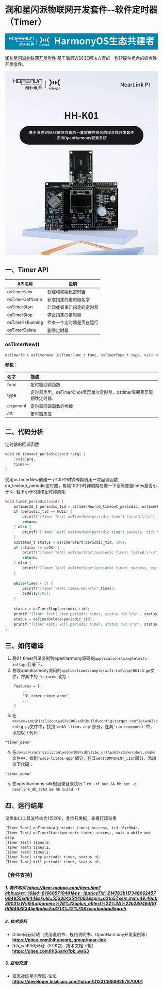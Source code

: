 # 润和星闪派物联网开发套件--软件定时器（Timer）

![hihope_illustration](../../Image/hihope_illustration.png)

[润和星闪派物联网开发套件](https://item.taobao.com/item.htm?abbucket=16&id=816685710481&ns=1&priceTId=214783b117346662457694855ed644&skuId=5533042544092&spm=a21n57.sem.item.49.46a639031zWytE&utparam=%7B%22aplus_abtest%22%3A%22b28048df8f009463834be6bdac2a3713%22%7D&xxc=taobaoSearch) 基于海思WS63E解决方案的一套软硬件组合的综合性开发套件。

![wifi_iot](../../Image/HH-K01.png)

## 一、Timer API

| API名称          | 说明                     |
| ---------------- | ------------------------ |
| osTimerNew       | 创建和初始化定时器       |
| osTimerGetName   | 获取指定的定时器名字     |
| osTimerStart     | 启动或者重启指定的定时器 |
| osTimerStop      | 停止指定的定时器         |
| osTimerIsRunning | 检查一个定时器是否在运行 |
| osTimerDelete    | 删除定时器               |

### osTimerNew()

```c
osTimerId_t osTimerNew (osTimerFunc_t func, osTimerType_t type, void *argument, const osTimerAttr_t *attr)
```

**参数：**

| 名字     | 描述                                                         |
| :------- | :----------------------------------------------------------- |
| func     | 定时器回调函数.                                              |
| type     | 定时器类型，osTimerOnce表示单次定时器，ostimer周期表示周期性定时器. |
| argument | 定时器回调函数的参数                                         |
| attr     | 定时器属性                                                   |

## 二、代码分析

定时器的回调函数

```c
void cb_timeout_periodic(void *arg) {
    (void)arg;
    times++;
}
```

使用osTimerNew创建一个100个时钟周期调用一次回调函数cb_timeout_periodic定时器，每隔100个时钟周期检查一下全局变量times是否小于3，若不小于3则停止时钟周期

```c
void timer_periodic(void) {
    osTimerId_t periodic_tid = osTimerNew(cb_timeout_periodic, osTimerPeriodic, NULL, NULL);
    if (periodic_tid == NULL) {
        printf("[Timer Test] osTimerNew(periodic timer) failed.\r\n");
        return;
    } else {
        printf("[Timer Test] osTimerNew(periodic timer) success, tid: %p.\r\n",periodic_tid);
    }
    osStatus_t status = osTimerStart(periodic_tid, 100);
    if (status != osOK) {
        printf("[Timer Test] osTimerStart(periodic timer) failed.\r\n");
        return;
    } else {
        printf("[Timer Test] osTimerStart(periodic timer) success, wait a while and stop.\r\n");
    }

    while(times < 3) {
        printf("[Timer Test] times:%d.\r\n",times);
        osDelay(100);
    }

    status = osTimerStop(periodic_tid);
    printf("[Timer Test] stop periodic timer, status :%d.\r\n", status);
    status = osTimerDelete(periodic_tid);
    printf("[Timer Test] kill periodic timer, status :%d.\r\n", status);
}

```



## 三、如何编译

1. 将01_timer目录复制到openharmony源码的`applications\sample\wifi-iot\app`目录下，
2. 修改openharmony源码的`applications\sample\wifi-iot\app\BUILD.gn`文件，将其中的 `features` 改为：

```
    features = [
        ...
        "01_timer:timer_demo",
        ...
    ]
```
3. 在`device\soc\hisilicon\ws63v100\sdk\build\config\target_config\ws63\config.py`文件中，找到`'ws63-liteos-app'`部分，在其`'ram_component'`中，添加以下代码：
```
"timer_demo"
```

4. 在`device\soc\hisilicon\ws63v100\sdk\libs_url\ws63\cmake\ohos.cmake`文件中，找到`"ws63-liteos-app"`部分，在其`set(COMPONENT_LIST`部分，添加以下代码：
```
"timer_demo"
```
5. 在openharmony sdk根目录目录执行：`rm -rf out && hb set -p nearlink_dk_3863 && hb build -f`

## 四、运行结果

设置串口工具波特率为115200，复位开发板，查看打印结果

```
[Timer Test] osTimerNew(periodic timer) success, tid: 0xe9b4c.
[Timer Test] osTimerStart(periodic timer) success, wait a while and stop.
[Timer Test] times:0.
[Timer Test] times:1.
[Timer Test] times:2.
[Timer Test] stop periodic timer, status :0.
[Timer Test] kill periodic timer, status :0.
```

### 【套件支持】

##### 1. 套件购买  https://item.taobao.com/item.htm?abbucket=16&id=816685710481&ns=1&priceTId=214783b117346662457694855ed644&skuId=5533042544092&spm=a21n57.sem.item.49.46a639031zWytE&utparam=%7B%22aplus_abtest%22%3A%22b28048df8f009463834be6bdac2a3713%22%7D&xxc=taobaoSearch

##### 2. 技术资料

- Gitee码云网站（使用说明书、规格说明书、OpenHarmony开发案例等） **https://gitee.com/hihopeorg_group/near-link**
- fbb_ws63代码仓（SDK包、技术文档下载）**https://gitee.com/HiSpark/fbb_ws63**

##### 3. 互动交流
- 海思社区星闪专区-论坛 **https://developer.hisilicon.com/forum/0133146886267870001**
